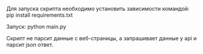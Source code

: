 Для запуска скрипта необходимо установить зависимости командой: pip install requirements.txt

Запуск: python main.py

Скрипт не парсит данные с веб-страницы, а запрашивает данные у api и парсит json ответ.
